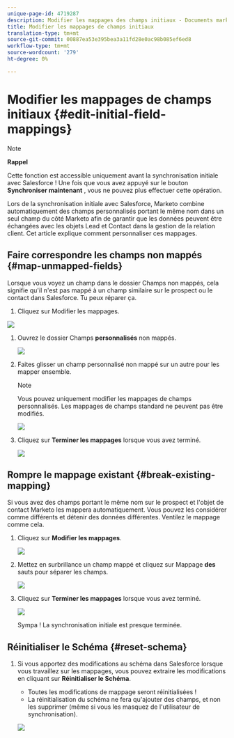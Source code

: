 ```yaml
---
unique-page-id: 4719287
description: Modifier les mappages des champs initiaux - Documents marketing - Documentation du produit
title: Modifier les mappages de champs initiaux
translation-type: tm+mt
source-git-commit: 00887ea53e395bea3a11fd28e0ac98b085ef6ed8
workflow-type: tm+mt
source-wordcount: '279'
ht-degree: 0%

---
```



# Modifier les mappages de champs initiaux {#edit-initial-field-mappings}

>[!NOTE]
>
>**Rappel**
>
>Cette fonction est accessible uniquement avant la synchronisation initiale avec Salesforce ! Une fois que vous avez appuyé sur le bouton **Synchroniser maintenant** , vous ne pouvez plus effectuer cette opération.

Lors de la synchronisation initiale avec Salesforce, Marketo combine automatiquement des champs personnalisés portant le même nom dans un seul champ du côté Marketo afin de garantir que les données peuvent être échangées avec les objets Lead et Contact dans la gestion de la relation client. Cet article explique comment personnaliser ces mappages.

## Faire correspondre les champs non mappés {#map-unmapped-fields}

Lorsque vous voyez un champ dans le dossier Champs non mappés, cela signifie qu&#39;il n&#39;est pas mappé à un champ similaire sur le prospect ou le contact dans Salesforce. Tu peux réparer ça.

1. Cliquez sur Modifier les mappages.

![](assets/image2014-12-9-13-3a31-3a0.png)

1. Ouvrez le dossier Champs **personnalisés** non mappés.

   ![](assets/two.png)

1. Faites glisser un champ personnalisé non mappé sur un autre pour les mapper ensemble.

   >[!NOTE]
   >
   >Vous pouvez uniquement modifier les mappages de champs personnalisés. Les mappages de champs standard ne peuvent pas être modifiés.

   ![](assets/three.png)

1. Cliquez sur **Terminer les mappages** lorsque vous avez terminé.

   ![](assets/four.png)

## Rompre le mappage existant {#break-existing-mapping}

Si vous avez des champs portant le même nom sur le prospect et l&#39;objet de contact Marketo les mappera automatiquement. Vous pouvez les considérer comme différents et détenir des données différentes. Ventilez le mappage comme cela.

1. Cliquez sur **Modifier les mappages**.

   ![](assets/image2014-12-9-13-3a31-3a37.png)

1. Mettez en surbrillance un champ mappé et cliquez sur Mappage **des** sauts pour séparer les champs.

   ![](assets/image2014-12-9-13-3a31-3a47.png)

1. Cliquez sur **Terminer les mappages** lorsque vous avez terminé.

   ![](assets/image2014-12-9-13-3a31-3a58.png)

   Sympa ! La synchronisation initiale est presque terminée.

## Réinitialiser le Schéma {#reset-schema}

1. Si vous apportez des modifications au schéma dans Salesforce lorsque vous travaillez sur les mappages, vous pouvez extraire les modifications en cliquant sur **Réinitialiser le Schéma**.

   * Toutes les modifications de mappage seront réinitialisées !
   * La réinitialisation du schéma ne fera qu&#39;ajouter des champs, et non les supprimer (même si vous les masquez de l&#39;utilisateur de synchronisation).

   ![](assets/image2014-12-9-13-3a32-3a8.png)

